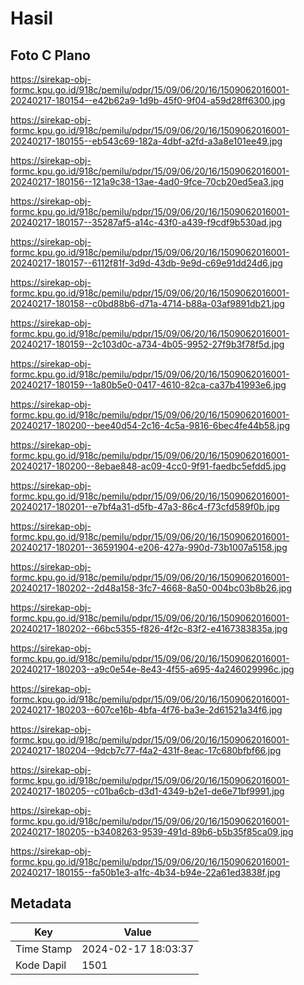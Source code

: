 # Hasil

## Foto C Plano

https://sirekap-obj-formc.kpu.go.id/918c/pemilu/pdpr/15/09/06/20/16/1509062016001-20240217-180154--e42b62a9-1d9b-45f0-9f04-a59d28ff6300.jpg

https://sirekap-obj-formc.kpu.go.id/918c/pemilu/pdpr/15/09/06/20/16/1509062016001-20240217-180155--eb543c69-182a-4dbf-a2fd-a3a8e101ee49.jpg

https://sirekap-obj-formc.kpu.go.id/918c/pemilu/pdpr/15/09/06/20/16/1509062016001-20240217-180156--121a9c38-13ae-4ad0-9fce-70cb20ed5ea3.jpg

https://sirekap-obj-formc.kpu.go.id/918c/pemilu/pdpr/15/09/06/20/16/1509062016001-20240217-180157--35287af5-a14c-43f0-a439-f9cdf9b530ad.jpg

https://sirekap-obj-formc.kpu.go.id/918c/pemilu/pdpr/15/09/06/20/16/1509062016001-20240217-180157--6112f81f-3d9d-43db-9e9d-c69e91dd24d6.jpg

https://sirekap-obj-formc.kpu.go.id/918c/pemilu/pdpr/15/09/06/20/16/1509062016001-20240217-180158--c0bd88b6-d71a-4714-b88a-03af9891db21.jpg

https://sirekap-obj-formc.kpu.go.id/918c/pemilu/pdpr/15/09/06/20/16/1509062016001-20240217-180159--2c103d0c-a734-4b05-9952-27f9b3f78f5d.jpg

https://sirekap-obj-formc.kpu.go.id/918c/pemilu/pdpr/15/09/06/20/16/1509062016001-20240217-180159--1a80b5e0-0417-4610-82ca-ca37b41993e6.jpg

https://sirekap-obj-formc.kpu.go.id/918c/pemilu/pdpr/15/09/06/20/16/1509062016001-20240217-180200--bee40d54-2c16-4c5a-9816-6bec4fe44b58.jpg

https://sirekap-obj-formc.kpu.go.id/918c/pemilu/pdpr/15/09/06/20/16/1509062016001-20240217-180200--8ebae848-ac09-4cc0-9f91-faedbc5efdd5.jpg

https://sirekap-obj-formc.kpu.go.id/918c/pemilu/pdpr/15/09/06/20/16/1509062016001-20240217-180201--e7bf4a31-d5fb-47a3-86c4-f73cfd589f0b.jpg

https://sirekap-obj-formc.kpu.go.id/918c/pemilu/pdpr/15/09/06/20/16/1509062016001-20240217-180201--36591904-e206-427a-990d-73b1007a5158.jpg

https://sirekap-obj-formc.kpu.go.id/918c/pemilu/pdpr/15/09/06/20/16/1509062016001-20240217-180202--2d48a158-3fc7-4668-8a50-004bc03b8b26.jpg

https://sirekap-obj-formc.kpu.go.id/918c/pemilu/pdpr/15/09/06/20/16/1509062016001-20240217-180202--66bc5355-f826-4f2c-83f2-e4167383835a.jpg

https://sirekap-obj-formc.kpu.go.id/918c/pemilu/pdpr/15/09/06/20/16/1509062016001-20240217-180203--a9c0e54e-8e43-4f55-a695-4a246029996c.jpg

https://sirekap-obj-formc.kpu.go.id/918c/pemilu/pdpr/15/09/06/20/16/1509062016001-20240217-180203--607ce16b-4bfa-4f76-ba3e-2d61521a34f6.jpg

https://sirekap-obj-formc.kpu.go.id/918c/pemilu/pdpr/15/09/06/20/16/1509062016001-20240217-180204--9dcb7c77-f4a2-431f-8eac-17c680bfbf66.jpg

https://sirekap-obj-formc.kpu.go.id/918c/pemilu/pdpr/15/09/06/20/16/1509062016001-20240217-180205--c01ba6cb-d3d1-4349-b2e1-de6e71bf9991.jpg

https://sirekap-obj-formc.kpu.go.id/918c/pemilu/pdpr/15/09/06/20/16/1509062016001-20240217-180205--b3408263-9539-491d-89b6-b5b35f85ca09.jpg

https://sirekap-obj-formc.kpu.go.id/918c/pemilu/pdpr/15/09/06/20/16/1509062016001-20240217-180155--fa50b1e3-a1fc-4b34-b94e-22a61ed3838f.jpg


## Metadata

| Key        | Value               |
| ---------- | ------------------- |
| Time Stamp | 2024-02-17 18:03:37 |
| Kode Dapil | 1501                |



